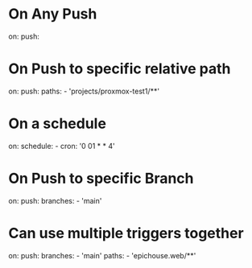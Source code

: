 # On Any Push
on:
  push:

# On Push to specific relative path
on:
  push:
    paths:
      - 'projects/proxmox-test1/**'


# On a schedule
on:
  schedule:
    - cron: '0 01 * * 4'

# On Push to specific Branch
on:
  push:
    branches:
      - 'main'

# Can use multiple triggers together
on:
  push:
    branches:
      - 'main'
    paths:
      - 'epichouse.web/**'